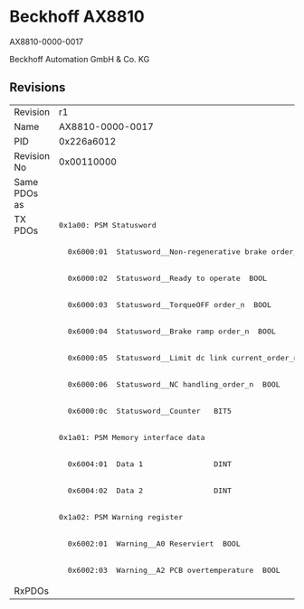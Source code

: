 # Beckhoff AX8810

AX8810-0000-0017

Beckhoff Automation GmbH & Co. KG



## Revisions
<table>
<tr>
<td>Revision</td>
<td>r1</td>
</tr>
<tr>
<td>Name</td>
<td>AX8810-0000-0017</td>
</tr>
<tr>
<td>PID</td>
<td>0x226a6012</td>
</tr>
<tr>
<td>Revision No</td>
<td>0x00110000</td>
</tr>
<tr>
<td>Same PDOs as</td>
<td></td>
</tr>
<tr>
<td rowspan=14 valign=top>TX PDOs</td>
<td><pre>0x1a00: PSM Statusword</pre></td>
<td></td>
</tr>
<tr>
<td><pre>  0x6000:01  Statusword__Non-regenerative brake order_n  BOOL</pre></td>
</tr>
<tr>
<td><pre>  0x6000:02  Statusword__Ready to operate  BOOL</pre></td>
</tr>
<tr>
<td><pre>  0x6000:03  Statusword__TorqueOFF order_n  BOOL</pre></td>
</tr>
<tr>
<td><pre>  0x6000:04  Statusword__Brake ramp order_n  BOOL</pre></td>
</tr>
<tr>
<td><pre>  0x6000:05  Statusword__Limit dc link current_order_n  BOOL</pre></td>
</tr>
<tr>
<td><pre>  0x6000:06  Statusword__NC handling_order_n  BOOL</pre></td>
</tr>
<tr>
<td><pre>  0x6000:0c  Statusword__Counter   BIT5</pre></td>
</tr>
<tr>
<td><pre>0x1a01: PSM Memory interface data</pre></td>
</tr>
<tr>
<td><pre>  0x6004:01  Data 1                DINT</pre></td>
</tr>
<tr>
<td><pre>  0x6004:02  Data 2                DINT</pre></td>
</tr>
<tr>
<td><pre>0x1a02: PSM Warning register</pre></td>
</tr>
<tr>
<td><pre>  0x6002:01  Warning__A0 Reserviert  BOOL</pre></td>
</tr>
<tr>
<td><pre>  0x6002:03  Warning__A2 PCB overtemperature  BOOL</pre></td>
</tr>
<tr>
<td>RxPDOs</td>
<td></td>
</tr>
</table>
